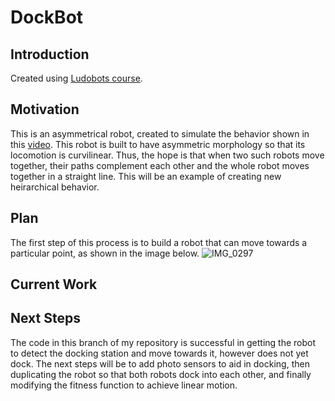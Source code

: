 # DockBot

## Introduction
Created using [Ludobots course](https://www.reddit.com/r/ludobots/wiki/installation/).

## Motivation
This is an asymmetrical robot, created to simulate the behavior shown in this [video](https://youtu.be/UeAzWnlgWWE). This robot is built to have asymmetric morphology so that its locomotion is curvilinear. Thus, the hope is that when two such robots move together, their paths complement each other and the whole robot moves together in a straight line. This will be an example of creating new heirarchical behavior.

## Plan
The first step of this process is to build a robot that can move towards a particular point, as shown in the image below.
![IMG_0297](https://user-images.githubusercontent.com/114432525/217398896-f715f12b-a6ed-4fe2-8990-bb6268372af5.PNG)

## Current Work

## Next Steps
The code in this branch of my repository is successful in getting the robot to detect the docking station and move towards it, however does not yet dock. The next steps will be to add photo sensors to aid in docking, then duplicating the robot so that both robots dock into each other, and finally modifying the fitness function to achieve linear motion.
